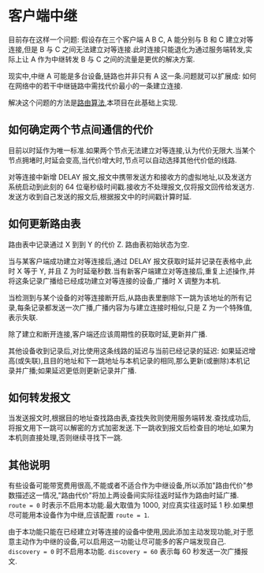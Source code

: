 # 客户端中继

目前存在这样一个问题: 假设存在三个客户端 A B C, A 能分别与 B 和 C 建立对等连接,但是 B 与 C 之间无法建立对等连接.此时连接只能退化为通过服务端转发,实际上让 A 作为中继转发 B 与 C 之间的流量是更优的解决方案.

现实中,中继 A 可能是多台设备,链路也并非只有 A 这一条.问题就可以扩展成: 如何在网络中的若干中继链路中需找代价最小的一条建立连接.

解决这个问题的方法是[路由算法](https://www.google.com/search?q=路由算法),本项目在此基础上实现.

## 如何确定两个节点间通信的代价

目前以时延作为唯一标准.如果两个节点无法建立对等连接,认为代价无限大.当某个节点拥堵时,时延会变高,当代价增大时,节点可以自动选择其他代价低的线路.

对等连接中新增 DELAY 报文,报文中携带发送方和接收方的虚拟地址,以及发送方系统启动到此刻的 64 位毫秒级时间戳.接收方不处理报文,仅将报文回传给发送方.发送方收到自己发送的报文后,根据报文中的时间戳计算时延.

## 如何更新路由表

路由表中记录通过 X 到到 Y 的代价 Z. 路由表初始状态为空.

当与某客户端成功建立对等连接后,通过 DELAY 报文获取时延并记录在表格中,此时 X 等于 Y, 并且 Z 为时延毫秒数.当有新客户端建立对等连接后,重复上述操作,并将这条记录广播给已经成功建立对等连接的设备,广播时 X 调整为本机.

当检测到与某个设备的对等连接断开后,从路由表里删除下一跳为该地址的所有记录,每条记录都发送一次广播,广播内容为与建立连接时相似,只是 Z 为一个特殊值,表示失联.

除了建立和断开连接,客户端还应该周期性的获取时延,更新并广播.

其他设备收到记录后,对比使用这条线路的延迟与当前已经记录的延迟: 如果延迟增高(或失联),且目的地址和下一跳地址与本机记录的相同,那么更新(或删除)本机记录并广播;如果延迟更低则更新记录并广播.

## 如何转发报文

当发送报文时,根据目的地址查找路由表,查找失败则使用服务端转发.查找成功后,将报文用下一跳可以解密的方式加密发送.下一跳收到报文后检查目的地址,如果为本机则直接处理,否则继续寻找下一跳.

## 其他说明

有些设备可能带宽费用很高,不能或者不适合作为中继设备,所以添加"路由代价"参数描述这一情况,"路由代价"将加上两设备间实际往返时延作为路由时延广播.
`route = 0` 时表示不启用本功能.最大取值为 1000, 对应真实往返时延 1 秒.如果想尽可能用本设备作为中继,应该配置 `route = 1`.

由于本功能只能在已经建立对等连接的设备中使用,因此添加主动发现功能,对于愿意主动作为中继的设备,可以启用这一功能让尽可能多的客户端发现自己.
`discovery = 0` 时不启用本功能. `discovery = 60` 表示每 60 秒发送一次广播报文.
